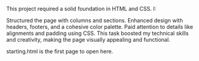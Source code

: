 This project required a solid foundation in HTML and CSS. I:

Structured the page with columns and sections.
Enhanced design with headers, footers, and a cohesive color palette.
Paid attention to details like alignments and padding using CSS.
This task boosted my technical skills and creativity, making the page visually appealing and functional.

starting.html is the first page to open here.
